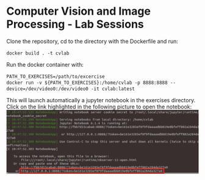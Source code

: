 # Computer Vision and Image Processing - Lab Sessions
Clone the repository, cd to the directory with the Dockerfile and run:
```
docker build . -t cvlab
```
Run the docker container with:
```
PATH_TO_EXERCISES=/path/to/excercise
docker run -v ${PATH_TO_EXERCISES}:/home/cvlab -p 8888:8888 --device=/dev/video0:/dev/video0 -it cvlab:latest
```
This will launch automatically a jupyter notebook in the exercises directory.  
Click on the link highlighted in the following picture to open the notebook:
![jupyter](Images/jupyter.png)
